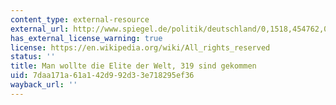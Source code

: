 ```yaml
---
content_type: external-resource
external_url: http://www.spiegel.de/politik/deutschland/0,1518,454762,00.html
has_external_license_warning: true
license: https://en.wikipedia.org/wiki/All_rights_reserved
status: ''
title: Man wollte die Elite der Welt, 319 sind gekommen
uid: 7daa171a-61a1-42d9-92d3-3e718295ef36
wayback_url: ''
---
```

